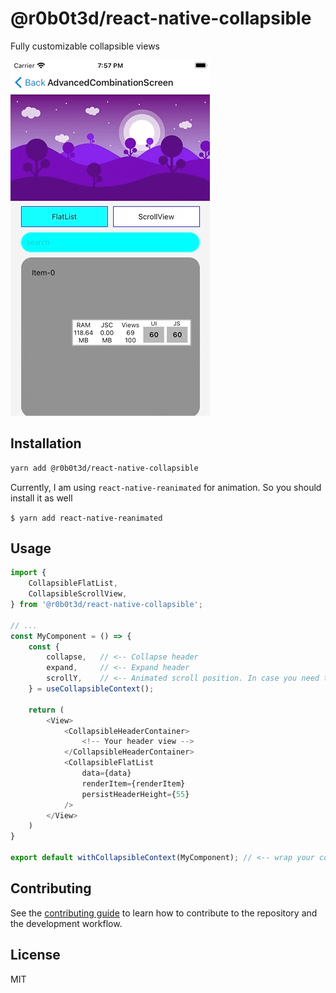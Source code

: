 # @r0b0t3d/react-native-collapsible

Fully customizable collapsible views

![alt text](pictures/collapsible-combination.gif "Intro")
## Installation

```sh
yarn add @r0b0t3d/react-native-collapsible
```

Currently, I am using `react-native-reanimated` for animation. So you should install it as well

`$ yarn add react-native-reanimated`

## Usage

```js
import {
    CollapsibleFlatList,
    CollapsibleScrollView,
} from '@r0b0t3d/react-native-collapsible';

// ...
const MyComponent = () => {
    const { 
        collapse,   // <-- Collapse header
        expand,     // <-- Expand header
        scrollY,    // <-- Animated scroll position. In case you need to do some animation in your header or somewhere else
    } = useCollapsibleContext();

    return (
        <View>
            <CollapsibleHeaderContainer>
                <!-- Your header view -->
            </CollapsibleHeaderContainer>
            <CollapsibleFlatList
                data={data}
                renderItem={renderItem}
                persistHeaderHeight={55}
            />
        </View>
    )
}

export default withCollapsibleContext(MyComponent); // <-- wrap your component with `withCollapsibleContext`
```

## Contributing

See the [contributing guide](CONTRIBUTING.md) to learn how to contribute to the repository and the development workflow.

## License

MIT
